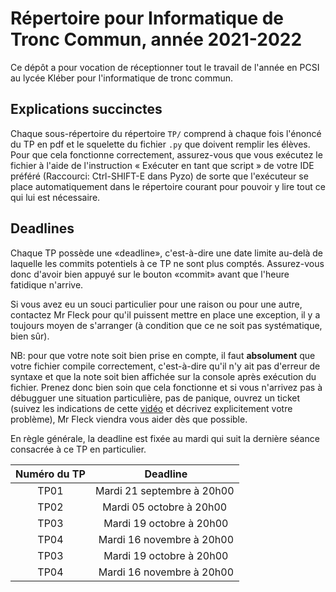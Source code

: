 # Répertoire pour Informatique de Tronc Commun, année 2021-2022

Ce dépôt a pour vocation de réceptionner tout le travail de l'année en 
PCSI au lycée Kléber pour l'informatique de tronc commun. 

## Explications succinctes

Chaque sous-répertoire du répertoire `TP/` comprend à chaque fois l'énoncé du 
TP en pdf et le squelette du fichier `.py` que doivent remplir les élèves. 
Pour que cela fonctionne correctement, assurez-vous que vous exécutez le 
fichier à l'aide de l'instruction « Exécuter en tant que script » de votre IDE 
préféré (Raccourci: Ctrl-SHIFT-E dans Pyzo) de sorte que l'exécuteur se place 
automatiquement dans le répertoire courant pour pouvoir y lire tout ce qui lui 
est nécessaire.

## Deadlines

Chaque TP possède une «deadline», c'est-à-dire une date limite au-delà de 
laquelle les commits potentiels à ce TP ne sont plus comptés. Assurez-vous 
donc d'avoir bien appuyé sur le bouton «commit» avant que l'heure fatidique 
n'arrive.

Si vous avez eu un souci particulier pour une raison ou pour une autre, 
contactez Mr Fleck pour qu'il puissent mettre en place une exception, il y a 
toujours moyen de s'arranger (à condition que ce ne soit pas systématique, 
bien sûr).

NB: pour que votre note soit bien prise en compte, il faut **absolument** que 
votre fichier compile correctement, c'est-à-dire qu'il n'y ait pas d'erreur de 
syntaxe et que la note soit bien affichée sur la console après exécution du 
fichier. Prenez donc bien soin que cela fonctionne et si vous n'arrivez pas à 
débugguer une situation particulière, pas de panique, ouvrez un ticket (suivez 
les indications de cette [vidéo](https://youtu.be/4deZDuLtKtY) et décrivez 
explicitement votre problème), Mr Fleck viendra vous aider dès que possible.

En règle générale, la deadline est fixée au mardi qui suit la dernière séance 
consacrée à ce TP en particulier.

| Numéro du TP | Deadline |
|:------------:|:--------:|
| TP01         | Mardi 21 septembre à 20h00 |
| TP02         | Mardi 05 octobre à 20h00 |
| TP03         | Mardi 19 octobre à 20h00 |
| TP04         | Mardi 16 novembre à 20h00 |
| TP03         | Mardi 19 octobre à 20h00 |
| TP04         | Mardi 16 novembre à 20h00 |
